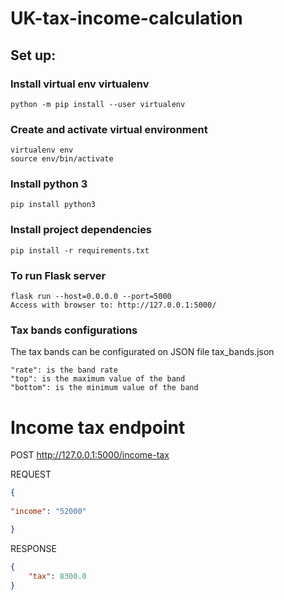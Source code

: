 # UK-tax-income-calculation
## Set up:
### Install virtual env virtualenv
````
python -m pip install --user virtualenv
````
### Create and activate virtual environment
````
virtualenv env
source env/bin/activate
````
### Install python 3
````
pip install python3
````
### Install project dependencies
````
pip install -r requirements.txt
````
### To run Flask server
```
flask run --host=0.0.0.0 --port=5000
Access with browser to: http://127.0.0.1:5000/
```

### Tax bands configurations
The tax bands can be configurated on JSON file tax_bands.json
```
"rate": is the band rate 
"top": is the maximum value of the band 
"bottom": is the minimum value of the band
```
# Income tax endpoint


POST http://127.0.0.1:5000/income-tax

REQUEST
```json
{
     
"income": "52000"

}
```

RESPONSE
```json
{
    "tax": 8300.0
}

```
